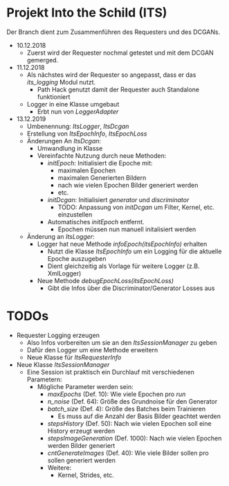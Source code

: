 # Projekt Into the Schild (ITS)

Der Branch dient zum Zusammenführen des Requesters und des DCGANs.

- 10.12.2018
  - Zuerst wird der Requester nochmal getestet und mit dem DCGAN gemerged.
- 11.12.2018
  - Als nächstes wird der Requester so angepasst, dass er das _its_logging_ Modul nutzt.
    - Path Hack genutzt damit der Requester auch Standalone funktioniert
  - Logger in eine Klasse umgebaut
    - Erbt nun von *LoggerAdapter* 
- 13.12.2019
  -  Umbenennung: *ItsLogger*, *ItsDcgan*
  -  Erstellung von *ItsEpochInfo*, *ItsEpochLoss*
  -  Änderungen An *ItsDcgan*:
     -  Umwandlung in Klasse
     -  Vereinfachte Nutzung durch neue Methoden:
        -  *initEpoch*: Initialisiert die Epoche mit:
           -  maximalen Epochen
           -  maximalen Generierten Bildern
           -  nach wie vielen Epochen Bilder generiert werden
           -  etc.
        -  *initDcgan*: Initialisiert *generator* und *discriminator*
           -  TODO: Anpassung von *initDcgan* um Filter, Kernel, etc. einzustellen
        - Automatisches *initEpoch* entfernt.
          - Epochen müssen nun manuell initalisiert werden
  - Änderung an *ItsLogger*:
    - Logger hat neue Methode *infoEpoch(itsEpochInfo)* erhalten
      - Nutzt die Klasse *ItsEpochInfo* um ein Logging für die aktuelle Epoche auszugeben
      - Dient gleichzeitig als Vorlage für weitere Logger (z.B. XmlLogger)
    - Neue Methode *debugEpochLoss(itsEpochLoss)*
      - Gibt die Infos über die Discriminator/Generator Losses aus


# TODOs
- Requester Logging erzeugen
  - Also Infos vorbereiten um sie an den *ItsSessionManager* zu geben
  - Dafür den Logger um eine Methode erweitern
  - Neue Klasse für *ItsRequesterInfo*
- Neue Klasse *ItsSessionManager*
  - Eine Session ist praktisch ein Durchlauf mit verschiedenen Parametern:
    - Mögliche Parameter werden sein:
      - *maxEpochs* (Def. 10): Wie viele Epochen pro *run*
      - *n_noise* (Def. 64): Größe des Grundnoise für den Generator 
      - *batch_size* (Def. 4): Größe des Batches beim Trainieren
        - Es muss auf die Anzahl der Basis Bilder geachtet werden
      - *stepsHistory* (Def. 50): Nach wie vielen Epochen soll eine History erzeugt werden
      - *stepsImageGeneration* (Def. 1000): Nach wie vielen Epochen werden Bilder generiert
      - *cntGenerateImages* (Def. 40): Wie viele Bilder sollen pro sollen generiert werden
      - Weitere:
        - Kernel, Strides, etc.